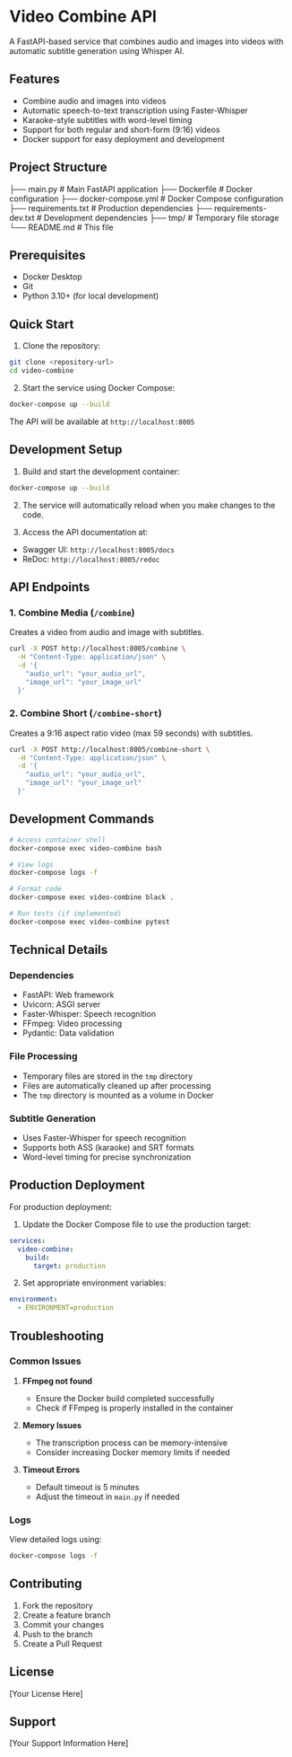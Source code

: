 # Video Combine API

A FastAPI-based service that combines audio and images into videos with automatic subtitle generation using Whisper AI.

## Features

- Combine audio and images into videos
- Automatic speech-to-text transcription using Faster-Whisper
- Karaoke-style subtitles with word-level timing
- Support for both regular and short-form (9:16) videos
- Docker support for easy deployment and development


## Project Structure

├── main.py # Main FastAPI application
├── Dockerfile # Docker configuration
├── docker-compose.yml # Docker Compose configuration
├── requirements.txt # Production dependencies
├── requirements-dev.txt # Development dependencies
├── tmp/ # Temporary file storage
└── README.md # This file

## Prerequisites

- Docker Desktop
- Git
- Python 3.10+ (for local development)

## Quick Start

1. Clone the repository:
```bash
git clone <repository-url>
cd video-combine
```

2. Start the service using Docker Compose:
```bash
docker-compose up --build
```

The API will be available at `http://localhost:8005`

## Development Setup

1. Build and start the development container:
```bash
docker-compose up --build
```

2. The service will automatically reload when you make changes to the code.

3. Access the API documentation at:
- Swagger UI: `http://localhost:8005/docs`
- ReDoc: `http://localhost:8005/redoc`

## API Endpoints

### 1. Combine Media (`/combine`)
Creates a video from audio and image with subtitles.

```bash
curl -X POST http://localhost:8005/combine \
  -H "Content-Type: application/json" \
  -d '{
    "audio_url": "your_audio_url",
    "image_url": "your_image_url"
  }'
```

### 2. Combine Short (`/combine-short`)
Creates a 9:16 aspect ratio video (max 59 seconds) with subtitles.

```bash
curl -X POST http://localhost:8005/combine-short \
  -H "Content-Type: application/json" \
  -d '{
    "audio_url": "your_audio_url",
    "image_url": "your_image_url"
  }'
```

## Development Commands

```bash
# Access container shell
docker-compose exec video-combine bash

# View logs
docker-compose logs -f

# Format code
docker-compose exec video-combine black .

# Run tests (if implemented)
docker-compose exec video-combine pytest
```

## Technical Details

### Dependencies
- FastAPI: Web framework
- Uvicorn: ASGI server
- Faster-Whisper: Speech recognition
- FFmpeg: Video processing
- Pydantic: Data validation

### File Processing
- Temporary files are stored in the `tmp` directory
- Files are automatically cleaned up after processing
- The `tmp` directory is mounted as a volume in Docker

### Subtitle Generation
- Uses Faster-Whisper for speech recognition
- Supports both ASS (karaoke) and SRT formats
- Word-level timing for precise synchronization

## Production Deployment

For production deployment:

1. Update the Docker Compose file to use the production target:
```yaml
services:
  video-combine:
    build:
      target: production
```

2. Set appropriate environment variables:
```yaml
environment:
  - ENVIRONMENT=production
```

## Troubleshooting

### Common Issues

1. **FFmpeg not found**
   - Ensure the Docker build completed successfully
   - Check if FFmpeg is properly installed in the container

2. **Memory Issues**
   - The transcription process can be memory-intensive
   - Consider increasing Docker memory limits if needed

3. **Timeout Errors**
   - Default timeout is 5 minutes
   - Adjust the timeout in `main.py` if needed

### Logs

View detailed logs using:
```bash
docker-compose logs -f
```

## Contributing

1. Fork the repository
2. Create a feature branch
3. Commit your changes
4. Push to the branch
5. Create a Pull Request

## License

[Your License Here]

## Support

[Your Support Information Here] 